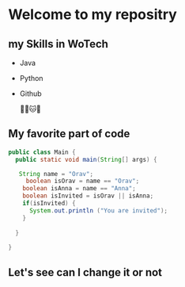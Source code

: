 # Welcome to my repositry 

## my Skills in WoTech
- Java
- Python
- Github

  😶‍🌫️🐱🤣


## My favorite part of code

```java
public class Main {
  public static void main(String[] args) {

   String name = "Orav";
     boolean isOrav = name == "Orav";
    boolean isAnna = name == "Anna";
    boolean isInvited = isOrav || isAnna;
    if(isInvited) {
      System.out.println ("You are invited");
    }
        
  }
 
}
```


## Let's see can I change it or not
